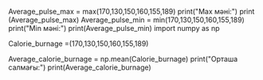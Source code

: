 Average_pulse_max = max(170,130,150,160,155,189)
print("Max мәні:")
print (Average_pulse_max)
Average_pulse_min = min(170,130,150,160,155,189)
print("Min мәні:")
print(Average_pulse_min)
import numpy as np

Calorie_burnage =(170,130,150,160,155,189)

Average_calorie_burnage = np.mean(Calorie_burnage)
print("Орташа салмағы:")
print(Average_calorie_burnage)
